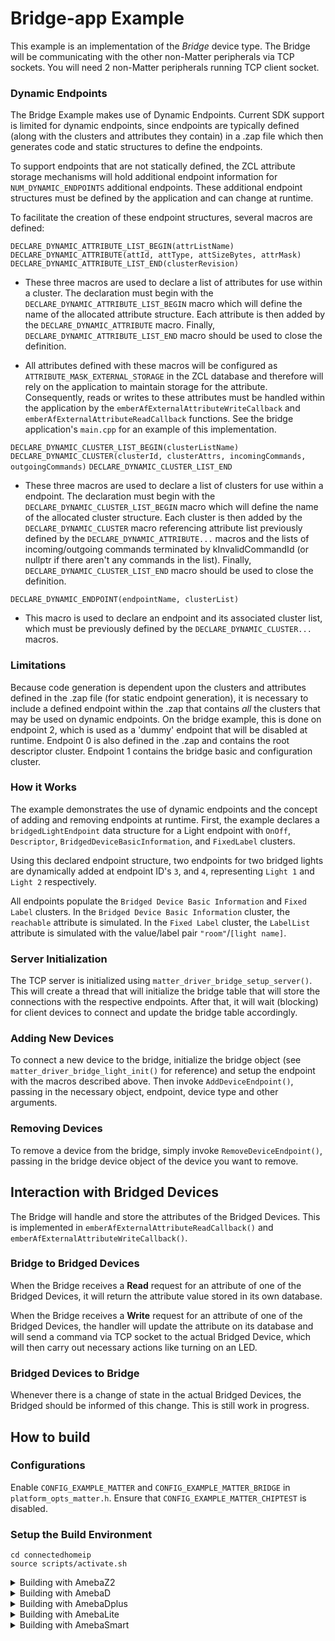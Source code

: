 # Bridge-app Example
This example is an implementation of the *Bridge* device type. The Bridge will be communicating with the other non-Matter peripherals via TCP sockets.
You will need 2 non-Matter peripherals running TCP client socket.

### Dynamic Endpoints
The Bridge Example makes use of Dynamic Endpoints. Current SDK support is limited for dynamic endpoints, since endpoints are typically defined (along with the clusters and attributes they contain) in a .zap file which then generates code and static structures to define the endpoints. 

To support endpoints that are not statically defined, the ZCL attribute storage mechanisms will hold additional endpoint information for `NUM_DYNAMIC_ENDPOINTS` additional endpoints. These additional endpoint structures must be defined by the application and can change at runtime. 

To facilitate the creation of these endpoint structures, several macros are
defined:

`DECLARE_DYNAMIC_ATTRIBUTE_LIST_BEGIN(attrListName)`
`DECLARE_DYNAMIC_ATTRIBUTE(attId, attType, attSizeBytes, attrMask)`
`DECLARE_DYNAMIC_ATTRIBUTE_LIST_END(clusterRevision)`

-   These three macros are used to declare a list of attributes for use within a
    cluster. The declaration must begin with the
    `DECLARE_DYNAMIC_ATTRIBUTE_LIST_BEGIN` macro which will define the name of
    the allocated attribute structure. Each attribute is then added by the
    `DECLARE_DYNAMIC_ATTRIBUTE` macro. Finally,
    `DECLARE_DYNAMIC_ATTRIBUTE_LIST_END` macro should be used to close the
    definition.

-   All attributes defined with these macros will be configured as
    `ATTRIBUTE_MASK_EXTERNAL_STORAGE` in the ZCL database and therefore will
    rely on the application to maintain storage for the attribute. Consequently,
    reads or writes to these attributes must be handled within the application
    by the `emberAfExternalAttributeWriteCallback` and
    `emberAfExternalAttributeReadCallback` functions. See the bridge
    application's `main.cpp` for an example of this implementation.

`DECLARE_DYNAMIC_CLUSTER_LIST_BEGIN(clusterListName)`
`DECLARE_DYNAMIC_CLUSTER(clusterId, clusterAttrs, incomingCommands, outgoingCommands)`
`DECLARE_DYNAMIC_CLUSTER_LIST_END`

-   These three macros are used to declare a list of clusters for use within a
    endpoint. The declaration must begin with the
    `DECLARE_DYNAMIC_CLUSTER_LIST_BEGIN` macro which will define the name of the
    allocated cluster structure. Each cluster is then added by the
    `DECLARE_DYNAMIC_CLUSTER` macro referencing attribute list previously
    defined by the `DECLARE_DYNAMIC_ATTRIBUTE...` macros and the lists of
    incoming/outgoing commands terminated by kInvalidCommandId (or nullptr if
    there aren't any commands in the list). Finally,
    `DECLARE_DYNAMIC_CLUSTER_LIST_END` macro should be used to close the
    definition.

`DECLARE_DYNAMIC_ENDPOINT(endpointName, clusterList)`

-   This macro is used to declare an endpoint and its associated cluster list,
    which must be previously defined by the `DECLARE_DYNAMIC_CLUSTER...` macros.

### Limitations

Because code generation is dependent upon the clusters and attributes defined in
the .zap file (for static endpoint generation), it is necessary to include a
defined endpoint within the .zap that contains _all_ the clusters that may be
used on dynamic endpoints. On the bridge example, this is done on endpoint 2,
which is used as a 'dummy' endpoint that will be disabled at runtime. Endpoint 0
is also defined in the .zap and contains the root descriptor cluster. Endpoint 1
contains the bridge basic and configuration cluster.

### How it Works

The example demonstrates the use of dynamic endpoints and the concept of adding
and removing endpoints at runtime. First, the example declares a
`bridgedLightEndpoint` data structure for a Light endpoint with `OnOff`,
`Descriptor`, `BridgedDeviceBasicInformation`, and `FixedLabel` clusters.

Using this declared endpoint structure, two endpoints for two bridged lights
are dynamically added at endpoint ID's `3`, and `4`, representing
`Light 1` and `Light 2` respectively.

All endpoints populate the `Bridged Device Basic Information` and `Fixed Label`
clusters. In the `Bridged Device Basic Information` cluster, the `reachable`
attribute is simulated. In the `Fixed Label` cluster, the `LabelList` attribute
is simulated with the value/label pair `"room"`/`[light name]`.

### Server Initialization
The TCP server is initialized using `matter_driver_bridge_setup_server()`.
This will create a thread that will initialize the bridge table that will store the connections with the respective endpoints.
After that, it will wait (blocking) for client devices to connect and update the bridge table accordingly.

### Adding New Devices
To connect a new device to the bridge, initialize the bridge object (see `matter_driver_bridge_light_init()` for reference) and setup the endpoint with the macros described above.
Then invoke `AddDeviceEndpoint()`, passing in the necessary object, endpoint, device type and other arguments.

### Removing Devices
To remove a device from the bridge, simply invoke `RemoveDeviceEndpoint()`, passing in the bridge device object of the device you want to remove.

## Interaction with Bridged Devices
The Bridge will handle and store the attributes of the Bridged Devices. This is implemented in `emberAfExternalAttributeReadCallback()` and `emberAfExternalAttributeWriteCallback()`.

### Bridge to Bridged Devices
When the Bridge receives a **Read** request for an attribute of one of the Bridged Devices, it will return the attribute value stored in its own database. 

When the Bridge receives a **Write** request for an attribute of one of the Bridged Devices, the handler will update the attribute on its database and will send a command via TCP socket to the actual Bridged Device, which will then carry out necessary actions like turning on an LED.

### Bridged Devices to Bridge
Whenever there is a change of state in the actual Bridged Devices, the Bridged should be informed of this change. This is still work in progress.

## How to build

### Configurations
Enable `CONFIG_EXAMPLE_MATTER` and `CONFIG_EXAMPLE_MATTER_BRIDGE` in `platform_opts_matter.h`.
Ensure that `CONFIG_EXAMPLE_MATTER_CHIPTEST` is disabled.

### Setup the Build Environment
  
    cd connectedhomeip
    source scripts/activate.sh
  
<details>
  <summary>Building with AmebaZ2</summary>

### AmebaZ2 (RTL8710C)

#### Build Matter Libraries

    cd ambz2_matter/project/realtek_amebaz2_v0_example/GCC-RELEASE/
    make bridge_port

#### Build the Final Firmware

    cd ambz2_matter/project/realtek_amebaz2_v0_example/GCC-RELEASE/
    make is_matter

#### Flash the Image
Refer to this [guide](https://github.com/ambiot/ambz2_matter/blob/main/tools/AmebaZ2/Image_Tool_Linux/README.md) to flash the image with the Linux Image Tool

#### Clean Matter Libraries

    cd ambz2_matter/project/realtek_amebaz2_v0_example/GCC-RELEASE/
    make clean_matter_libs

#### Clean Ameba Matter application

    cd ambz2_matter/project/realtek_amebaz2_v0_example/GCC-RELEASE/
    make clean_matter

</details>

<details>
  <summary>Building with AmebaD</summary>

### AmebaD (RTL8721D)

#### Build Matter Libraries

    cd ambd_matter/project/realtek_amebaD_va0_example/GCC-RELEASE/project_hp
    make -C asdk bridge_port
    
#### Build the Final Firmware

    cd ambd_matter/project/realtek_amebaD_va0_example/GCC-RELEASE/project_lp
    make all
    cd ambd_matter/project/realtek_amebaD_va0_example/GCC-RELEASE/project_hp
    make all
    
#### Flash the Image
Refer to this [guide](https://github.com/ambiot/ambd_matter/blob/main/tools/AmebaD/Image_Tool_Linux/README.txt) to flash the image with the Linux Image Tool

#### Clean Matter Libraries and Firmware

    cd ambd_matter/project/realtek_amebaD_va0_example/GCC-RELEASE/project_hp
    make clean

</details>

<details>
  <summary>Building with AmebaDplus</summary>

### AmebaDplus (RTL8721Dx)

#### Build Matter Libraries

    cd ameba-rtos/amebadplus_gcc_project/project_km4
    make -C asdk bridge_port

#### Build the Final Firmware

    cd ameba-rtos/amebadplus_gcc_project/project_km4
    make EXAMPLE=bridge
    cd ameba-rtos/amebadplus_gcc_project/project_km0
    make all

#### Flash the Image
Refer to this [guide](https://github.com/Ameba-AIoT/ameba-rtos/blob/master/README.md#flashing) to flash the image with Windows Image Tool

#### Clean Matter Libraries and Firmware

    cd ameba-rtos/amebadplus_gcc_project/project_km4
    make clean
</details>

<details>
  <summary>Building with AmebaLite</summary>

### AmebaLite (RTL8720EA / RTL8726EA)

#### Build Matter Libraries

    cd ameba-rtos/amebalite_gcc_project/project_km4
    make -C asdk bridge_port

#### Build the Final Firmware

    cd ameba-rtos/amebalite_gcc_project/project_km4
    make EXAMPLE=bridge
    cd ameba-rtos/amebalite_gcc_project/project_kr4
    make all

#### Flash the Image
Refer to this [guide](https://github.com/Ameba-AIoT/ameba-rtos/blob/master/README.md#flashing) to flash the image with Windows Image Tool

#### Clean Matter Libraries and Firmware

    cd ameba-rtos/amebalite_gcc_project/project_km4
    make clean
</details>

<details>
  <summary>Building with AmebaSmart</summary>

### AmebaSmart (RTL8730E)

#### Build Matter Libraries

    cd ameba-rtos/amebasmart_gcc_project/project_ap
    make -C asdk bridge_port

#### Build the Final Firmware

    cd ameba-rtos/amebasmart_gcc_project/project_ap
    make EXAMPLE=bridge
    cd ameba-rtos/amebasmart_gcc_project/project_hp
    make all
    cd ameba-rtos/amebasmart_gcc_project/project_lp
    make all

#### Flash the Image
Refer to this [guide](https://github.com/Ameba-AIoT/ameba-rtos/blob/master/README.md#flashing) to flash the image with Windows Image Tool

#### Clean Matter Libraries and Firmware

    cd ameba-rtos/amebasmart_gcc_project/project_ap
    make clean
</details>

